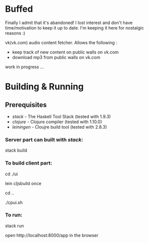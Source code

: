 # Buffed

Finally I admit that it's abandoned! 
I lost interest and don't have time/motivation to keep it up to date.
I'm keeping it here for nostalgic reasons :)

vk(vk.com) audio content fetcher. Allows the following :

- keep track of new content on public walls on vk.com 
- download mp3 from public walls on vk.com

work in progress ...

# Building & Running

## Prerequisites 

 - *stack* - The Haskell Tool Stack (tested with 1.9.3)
 - *clojure* - Clojure compiler (tested with 1.10.0)
 - *leiningen* - Cloujre build tool (tested with 2.8.3)

### Server part can built with *stack*:

  stack build
  
### To build client part:

  cd ./ui 
  
  lein cljsbuild once
  
  cd ..
  
  ./cpui.sh

### To run:
  
  stack run
  
  open http://localhost:8000/app in the browser
  

